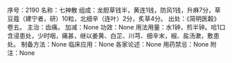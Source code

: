 序号：2190
名称：七神散
组成：龙胆草钱半，黄连1钱，防风1钱，升麻7分，草豆蔻（建宁者，研）10粒，北细辛（连叶）2分，炙草4分。
出处：《简明医糓》卷五。
主治：齿痛。
加减：None
功效：None
用法用量：水1钟，煎半钟。哈1口含浸患处，少时咽，痛甚，继以姜黄、白芷、川芎、细辛末，椒、盐汤漱，敷患处。
制备方法：None
临床应用：None
各家论述：None
用药禁忌：None
附注：None
